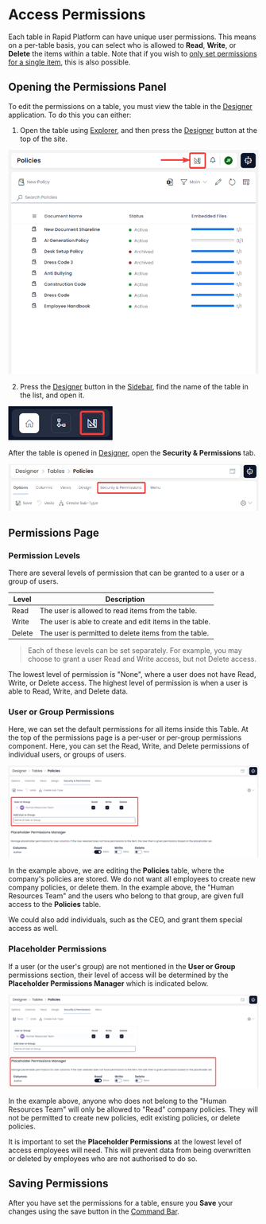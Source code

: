 # Access Permissions

Each table in Rapid Platform can have unique user permissions. This means on a per-table basis, you can select who is allowed to **Read**, **Write**, or **Delete** the items within a table. Note that if you wish to [only set permissions for a single item](</docs/Rapid/3-User Manual/2-Explorer/2-Items/5-item-permissions/5-item-permissions.md>), this is also possible.

## Opening the Permissions Panel

To edit the permissions on a table, you must view the table in the [Designer](</docs/Rapid/3-User Manual/3-Designer/1-what-is-designer/1-what-is-designer.md>) application. To do this you can either:
1. Open the table using [Explorer](</docs/Rapid/3-User Manual/2-Explorer/0-navigating-explorer/0-navigating-explorer.md>), and then press the [Designer](</docs/Rapid/3-User Manual/3-Designer/1-what-is-designer/1-what-is-designer.md>) button at the top of the site.

![A screenshot that shows the location of the designer button in the context of a table in Explorer. The Designer button at the top of the screenshots is annotated with a red box and red arrow to indicate its location.](<Tables Designer Location.png>)

2. Press the [Designer](</docs/Rapid/3-User Manual/3-Designer/1-what-is-designer/1-what-is-designer.md>) button in the [Sidebar](</docs/Rapid/3-User Manual/glossary/glossary.md#sidebar>), find the name of the table in the list, and open it.

![A screenshot that shows the location of the designer button at the bottom of the sidebar.](<Sidebar Designer.png>)

After the table is opened in [Designer](</docs/Rapid/3-User Manual/3-Designer/1-what-is-designer/1-what-is-designer.md>), open the **Security & Permissions** tab.

![A screenshot that shows the location of the Security & Permissions tab in Designer. This tab allows the user to change the permissions on a particular table.](<Designer Permissions Tab.png>)

## Permissions Page

### Permission Levels

There are several levels of permission that can be granted to a user or a group of users.

| Level | Description |
|---|---|
| Read | The user is allowed to read items from the table. |
| Write | The user is able to create and edit items in the table. |
| Delete | The user is permitted to delete items from the table. |

> Each of these levels can be set separately. For example, you may choose to grant a user Read and Write access, but not Delete access.

The lowest level of permission is "None", where a user does not have Read, Write, or Delete access. The highest level of permission is when a user is able to Read, Write, and Delete data.

### User or Group Permissions

Here, we can set the default permissions for all items inside this Table. At the top of the permissions page is a per-user or per-group permissions component. Here, you can set the Read, Write, and Delete permissions of individual users, or groups of users.

![A screenshot that shows how Read, Write, and Delete permissions can be set for an individual, or an entire group of users.](<Permissions User Group.png>)

In the example above, we are editing the **Policies** table, where the company's policies are stored. We do not want all employees to create new company policies, or delete them. In the example above, the "Human Resources Team" and the users who belong to that group, are given full access to the **Policies** table.

We could also add individuals, such as the CEO, and grant them special access as well.

### Placeholder Permissions

If a user (or the user's group) are not mentioned in the **User or Group** permissions section, their level of access will be determined by the **Placeholder Permissions Manager** which is indicated below.

![A screenshot that shows where the "Placeholder Permissions Manager" section of the Security and Permissions tab is located. The screenshot is annotated with a red box to indicate its location.](<Permissions Placeholder.png>)

In the example above, anyone who does not belong to the "Human Resources Team" will only be allowed to "Read" company policies. They will not be permitted to create new policies, edit existing policies, or delete policies.

It is important to set the **Placeholder Permissions** at the lowest level of access employees will need. This will prevent data from being overwritten or deleted by employees who are not authorised to do so.

## Saving Permissions

After you have set the permissions for a table, ensure you **Save** your changes using the save button in the [Command Bar](</docs/Rapid/3-User Manual/glossary/glossary.md#command-bar>).